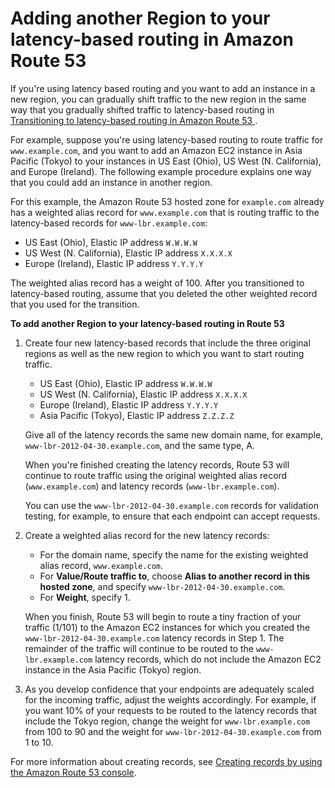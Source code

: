 # Adding another Region to your latency\-based routing in Amazon Route 53<a name="TutorialAddingLBRRegion"></a>

If you're using latency based routing and you want to add an instance in a new region, you can gradually shift traffic to the new region in the same way that you gradually shifted traffic to latency\-based routing in [Transitioning to latency\-based routing in Amazon Route 53 ](TutorialTransitionToLBR.md)\. 

For example, suppose you're using latency\-based routing to route traffic for `www.example.com`, and you want to add an Amazon EC2 instance in Asia Pacific \(Tokyo\) to your instances in US East \(Ohio\), US West \(N\. California\), and Europe \(Ireland\)\. The following example procedure explains one way that you could add an instance in another region\.

For this example, the Amazon Route 53 hosted zone for `example.com` already has a weighted alias record for `www.example.com` that is routing traffic to the latency\-based records for `www-lbr.example.com`:
+ US East \(Ohio\), Elastic IP address `W.W.W.W`
+ US West \(N\. California\), Elastic IP address `X.X.X.X`
+ Europe \(Ireland\), Elastic IP address `Y.Y.Y.Y` 

The weighted alias record has a weight of 100\. After you transitioned to latency\-based routing, assume that you deleted the other weighted record that you used for the transition\. <a name="TutorialAddingLBRRegionProcedure"></a>

**To add another Region to your latency\-based routing in Route 53**

1. Create four new latency\-based records that include the three original regions as well as the new region to which you want to start routing traffic\.
   + US East \(Ohio\), Elastic IP address `W.W.W.W`
   + US West \(N\. California\), Elastic IP address `X.X.X.X`
   + Europe \(Ireland\), Elastic IP address `Y.Y.Y.Y` 
   + Asia Pacific \(Tokyo\), Elastic IP address `Z.Z.Z.Z` 

   Give all of the latency records the same new domain name, for example, `www-lbr-2012-04-30.example.com`, and the same type, A\.

   When you're finished creating the latency records, Route 53 will continue to route traffic using the original weighted alias record \(`www.example.com`\) and latency records \(`www-lbr.example.com`\)\.

   You can use the `www-lbr-2012-04-30.example.com` records for validation testing, for example, to ensure that each endpoint can accept requests\.

1. Create a weighted alias record for the new latency records:
   + For the domain name, specify the name for the existing weighted alias record, `www.example.com`\.
   + For **Value/Route traffic to**, choose **Alias to another record in this hosted zone**, and specify `www-lbr-2012-04-30.example.com`\.
   + For **Weight**, specify 1\.

   When you finish, Route 53 will begin to route a tiny fraction of your traffic \(1/101\) to the Amazon EC2 instances for which you created the `www-lbr-2012-04-30.example.com` latency records in Step 1\. The remainder of the traffic will continue to be routed to the `www-lbr.example.com` latency records, which do not include the Amazon EC2 instance in the Asia Pacific \(Tokyo\) region\. 

1. As you develop confidence that your endpoints are adequately scaled for the incoming traffic, adjust the weights accordingly\. For example, if you want 10% of your requests to be routed to the latency records that include the Tokyo region, change the weight for `www-lbr.example.com` from 100 to 90 and the weight for `www-lbr-2012-04-30.example.com` from 1 to 10\.

For more information about creating records, see [Creating records by using the Amazon Route 53 console](resource-record-sets-creating.md)\.